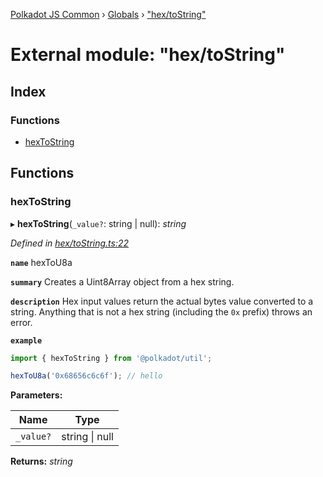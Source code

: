 [Polkadot JS Common](../README.md) › [Globals](../globals.md) › ["hex/toString"](_hex_tostring_.md)

# External module: "hex/toString"

## Index

### Functions

* [hexToString](_hex_tostring_.md#hextostring)

## Functions

###  hexToString

▸ **hexToString**(`_value?`: string | null): *string*

*Defined in [hex/toString.ts:22](https://github.com/polkadot-js/common/blob/81a31519/packages/util/src/hex/toString.ts#L22)*

**`name`** hexToU8a

**`summary`** Creates a Uint8Array object from a hex string.

**`description`** 
Hex input values return the actual bytes value converted to a string. Anything that is not a hex string (including the `0x` prefix) throws an error.

**`example`** 
<BR>

```javascript
import { hexToString } from '@polkadot/util';

hexToU8a('0x68656c6c6f'); // hello
```

**Parameters:**

Name | Type |
------ | ------ |
`_value?` | string &#124; null |

**Returns:** *string*

